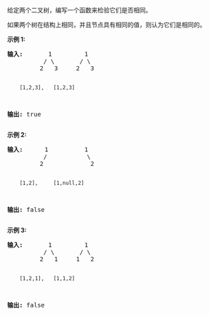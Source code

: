 <html>
 <body>
  <p>
   给定两个二叉树，编写一个函数来检验它们是否相同。
  </p>
  <p>
   如果两个树在结构上相同，并且节点具有相同的值，则认为它们是相同的。
  </p>
  <p>
   <strong>
    示例 1:
   </strong>
  </p>
  <pre><strong>输入: </strong>      1         1
          / \       / \
         2   3     2   3

        [1,2,3],   [1,2,3]

<strong>输出:</strong> true</pre>
  <p>
   <strong>
    示例 2:
   </strong>
  </p>
  <pre><strong>输入:  </strong>    1          1
          /           \
         2             2

        [1,2],     [1,null,2]

<strong>输出:</strong> false
</pre>
  <p>
   <strong>
    示例 3:
   </strong>
  </p>
  <pre><strong>输入:</strong>       1         1
          / \       / \
         2   1     1   2

        [1,2,1],   [1,1,2]

<strong>输出:</strong> false
</pre>
 </body>
</html>